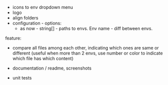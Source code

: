 - icons to env dropdown menu
- logo
- align folders
- configuration - options:
    - as now - string[] - paths to envs. Env name - diff between envs.

feature:
- compare all files among each other, indicating which ones are same or different (useful when more than 2 envs, use number or color to indicate which file has which content)

- documentation / readme, screenshots
- unit tests